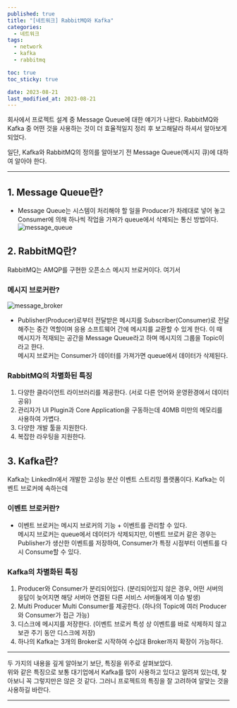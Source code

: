 ```yaml
---
published: true
title: "[네트워크] RabbitMQ와 Kafka"
categories:
  - 네트워크
tags:
  - network
  - kafka
  - rabbitmq

toc: true
toc_sticky: true

date: 2023-08-21
last_modified_at: 2023-08-21
---
```


회사에서 프로젝트 설계 중 Message Queue에 대한 얘기가 나왔다. 
RabbitMQ와 Kafka 중 어떤 것을 사용하는 것이 더 효율적일지 정리 후 보고해달라 하셔서 알아보게 되었다.

일단, Kafka와 RabbitMQ의 정의를 알아보기 전 Message Queue(메시지 큐)에 대하여 알아야 한다.

---

## 1. Message Queue란?
- Message Queue는 시스템이 처리해야 할 일을 Producer가 차례대로 넣어 놓고 Consumer에 의해 하나씩 작업을 가져가 queue에서 삭제되는 통신 방법이다.
![message_queue](https://github.com/yuna1313/yuna1313.github.io/assets/93983333/0c6666e4-f18e-4e1f-b428-fe9fc4495bdf)

## 2. RabbitMQ란?
RabbitMQ는 AMQP를 구현한 오픈소스 메시지 브로커이다. 여기서
### 메시지 브로커란?
![message_broker](https://github.com/yuna1313/yuna1313.github.io/assets/93983333/faa8a17c-2aa7-45bb-be91-c32b18e9a8b9)
- Publisher(Producer)로부터 전달받은 메시지를 Subscriber(Consumer)로 전달해주는 중간 역할이며 응용 소프트웨어 간에 메시지를 교환할 수 있게 한다. 이 때 메시지가 적재되는 공간을 Message Queue라고 하며 메시지의 그룹을 Topic이라고 한다.<br>
메시지 브로커는 Consumer가 데이터를 가져가면 queue에서 데이터가 삭제된다. 

### RabbitMQ의 차별화된 특징 
1. 다양한 클라이언트 라이브러리를 제공한다. (서로 다른 언어와 운영환경에서 데이터 공유)
2. 관리자가 UI Plugin과 Core Application을 구동하는데 40MB 미만의 메모리를 사용하여 가볍다.
3. 다양한 개발 툴을 지원한다.
4. 복잡한 라우팅을 지원한다.

## 3. Kafka란?
Kafka는 LinkedIn에서 개발한 고성능 분산 이벤트 스트리밍 플랫폼이다. Kafka는 이벤트 브로커에 속하는데 
### 이벤트 브로커란?
- 이벤트 브로커는 메시지 브로커의 기능 + 이벤트를 관리할 수 있다.<br>
메시지 브로커는 queue에서 데이터가 삭제되지만, 이벤트 브로커 같은 경우는 Publisher가 생산한 이벤트를 저장하여, Consumer가 특정 시점부터 이벤트를 다시 Consume할 수 있다. 

### Kafka의 차별화된 특징 
1. Producer와 Consumer가 분리되어있다. (분리되어있지 않은 경우, 어떤 서버의 응답이 늦어지면 해당 서버아 연결된 다른 서비스 서버들에게 이슈 발생)
2. Multi Producer Multi Consumer를 제공한다. (하나의 Topic에 여러 Producer와 Consumer가 접근 가능)
3. 디스크에 메시지를 저장한다. (이벤트 브로커 특성 상 이벤트를 바로 삭제하지 않고 보관 주기 동안 디스크에 저장)
4. 하나의 Kafka는 3개의 Broker로 시작하여 수십대 Broker까지 확장이 가능하다.

---

두 가지의 내용을 깊게 알아보기 보단, 특징을 위주로 살펴보았다.<br>
위와 같은 특징으로 보통 대기업에서 Kafka를 많이 사용하고 있다고 알려져 있는데, 찾아보니 꼭 그렇지만은 않은 것 같다.
그러니 프로젝트의 특징을 잘 고려하여 알맞는 것을 사용하길 바란다.

---

